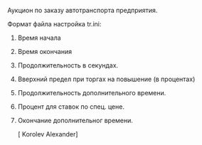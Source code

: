 Аукцион по заказу автотранспорта предприятия.

Формат файла настройка tr.ini:
1. Время начала 
2. Время окончания
3. Продолжительность в секундах.
4. Вверхний предел при торгах на повышение (в процентах)
5. Продолжительность дополнительного времени.
6. Процент для ставок по спец. цене.
7. Окончание дополнительног времени.

	[ Korolev Alexander]
